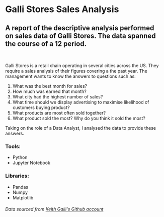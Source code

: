 # Galli Stores Sales Analysis

## A report of the descriptive analysis performed on sales data of Galli Stores. The data spanned the course of a 12 period.
<br>

Galli Stores is a retail chain operating in several cities across the US. They require a sales analysis of their figures covering a the past year. The management wants to know the answers to questions such as:
1. What was the best month for sales? 
2. How much was earned that month?
3. What city had the highest number of sales?
4. What time should we display advertising to maximise likelihood of customers buying product?
5. What products are most often sold together?
6. What product sold the most? Why do you think it sold the most?

 Taking on the role of a Data Analyst, I analysed the data to provide these answers. 



### Tools:
* Python
* Jupyter Notebook

### Libraries:
* Pandas
* Numpy
* Matplotlib






###### Data sourced from [Keith Galli's Github account](https://github.com/KeithGalli/Pandas-Data-Science-Tasks/tree/master/SalesAnalysis/Sales_Data)


